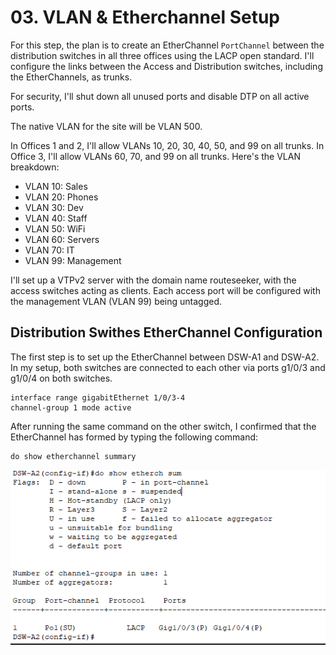 # 03. VLAN & Etherchannel Setup #

For this step, the plan is to create an EtherChannel `PortChannel` between the distribution switches in all three offices using the LACP open standard. I'll configure the links between the Access and Distribution switches, including the EtherChannels, as trunks.

For security, I'll shut down all unused ports and disable DTP on all active ports. 

The native VLAN for the site will be VLAN 500.

In Offices 1 and 2, I'll allow VLANs 10, 20, 30, 40, 50, and 99 on all trunks. 
In Office 3, I'll allow VLANs 60, 70, and 99 on all trunks. 
Here's the VLAN breakdown:

- VLAN 10: Sales
- VLAN 20: Phones
- VLAN 30: Dev
- VLAN 40: Staff
- VLAN 50: WiFi
- VLAN 60: Servers
- VLAN 70: IT
- VLAN 99: Management
  
I'll set up a VTPv2 server with the domain name routeseeker, with the access switches acting as clients. Each access port will be configured with the management VLAN (VLAN 99) being untagged.

## Distribution Swithes EtherChannel Configuration ##
The first step is to set up the EtherChannel between DSW-A1 and DSW-A2. In my setup, both switches are connected to each other via ports g1/0/3 and g1/0/4 on both switches.
```
interface range gigabitEthernet 1/0/3-4
channel-group 1 mode active
```
After running the same command on the other switch, I confirmed that the EtherChannel has formed by typing the following command:

```
do show etherchannel summary
```
![Etherchannel summarry](https://github.com/RouteSeeker/CCNA_PacketTracer_Lab/blob/main/assets/screenshots/02.VLAN%20%26%20Etherchannel/03.Etherchannel.PNG)
